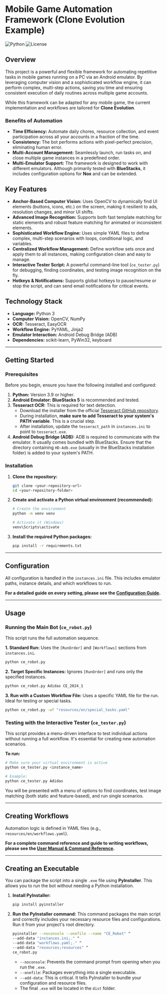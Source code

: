 # Mobile Game Automation Framework (Clone Evolution Example)

![Python](https://img.shields.io/badge/Python-3.11+-blue.svg)
![License](https://img.shields.io/badge/License-MIT-green.svg)

## Overview

This project is a powerful and flexible framework for automating repetitive tasks in mobile games running on a PC via an Android emulator. By leveraging computer vision and a sophisticated workflow engine, it can perform complex, multi-step actions, saving you time and ensuring consistent execution of daily routines across multiple game accounts.

While this framework can be adapted for any mobile game, the current implementation and workflows are tailored for **Clone Evolution**.

### Benefits of Automation
*   **Time Efficiency:** Automate daily chores, resource collection, and event participation across all your accounts in a fraction of the time.
*   **Consistency:** The bot performs actions with pixel-perfect precision, eliminating human error.
*   **Multi-Account Management:** Seamlessly launch, run tasks on, and close multiple game instances in a predefined order.
*   **Multi-Emulator Support:** The framework is designed to work with different emulators. Although primarily tested with **BlueStacks**, it includes configuration options for **Nox** and can be extended.

## Key Features
*   **Anchor-Based Computer Vision:** Uses OpenCV to dynamically find UI elements (buttons, icons, etc.) on the screen, making it resilient to ads, resolution changes, and minor UI shifts.
*   **Advanced Image Recognition:** Supports both fast template matching for static elements and robust feature matching for animated or inconsistent elements.
*   **Sophisticated Workflow Engine:** Uses simple YAML files to define complex, multi-step scenarios with loops, conditional logic, and variables.
*   **Centralized Workflow Management:** Define workflow sets once and apply them to all instances, making configuration clean and easy to manage.
*   **Interactive Tester Script:** A powerful command-line tool (`ce_tester.py`) for debugging, finding coordinates, and testing image recognition on the fly.
*   **Hotkeys & Notifications:** Supports global hotkeys to pause/resume or stop the script, and can send email notifications for critical events.

## Technology Stack
*   **Language:** Python 3
*   **Computer Vision:** OpenCV, NumPy
*   **OCR:** Tesseract, EasyOCR
*   **Workflow Engine:** PyYAML, Jinja2
*   **Emulator Interaction:** Android Debug Bridge (ADB)
*   **Dependencies:** scikit-learn, PyWin32, keyboard

---

## Getting Started

### Prerequisites
Before you begin, ensure you have the following installed and configured:

1.  **Python:** Version 3.9 or higher.
2.  **Android Emulator:** **BlueStacks 5** is recommended and tested.
3.  **Tesseract OCR:** This is required for text detection.
    *   Download the installer from the official [Tesseract GitHub repository](https://github.com/UB-Mannheim/tesseract/wiki).
    *   During installation, **make sure to add Tesseract to your system's PATH variable**. This is a crucial step.
    *   After installation, update the `tesseract_path` in `instances.ini` to point to `tesseract.exe`.
4.  **Android Debug Bridge (ADB):** ADB is required to communicate with the emulator. It usually comes bundled with BlueStacks. Ensure that the directory containing `HD-Adb.exe` (usually in the BlueStacks installation folder) is added to your system's PATH.

### Installation
1.  **Clone the repository:**
    ```bash
    git clone <your-repository-url>
    cd <your-repository-folder>
    ```

2.  **Create and activate a Python virtual environment (recommended):**
    ```bash
    # Create the environment
    python -m venv venv

    # Activate it (Windows)
    venv\Scripts\activate
    ```

3.  **Install the required Python packages:**
    ```bash
    pip install -r requirements.txt
    ```

---

## Configuration
All configuration is handled in the `instances.ini` file. This includes emulator paths, instance details, and which workflows to run.

**For a detailed guide on every setting, please see the [Configuration Guide](CONFIG_GUIDE.md).**

---

## Usage

### Running the Main Bot (`ce_robot.py`)
This script runs the full automation sequence.

**1. Standard Run:**
Uses the `[RunOrder]` and `[Workflows]` sections from `instances.ini`.
```bash
python ce_robot.py
```

**2. Target Specific Instances:**
Ignores `[RunOrder]` and runs only the specified instances.
```bash
python ce_robot.py Adidas CE_2024_1
```

**3. Run with a Custom Workflow File:**
Uses a specific YAML file for the run. Ideal for testing or special tasks.
```bash
python ce_robot.py -wf "resources/en/special_tasks.yaml"
```

### Testing with the Interactive Tester (`ce_tester.py`)
This script provides a menu-driven interface to test individual actions without running a full workflow. It's essential for creating new automation scenarios.

**To run:**
```bash
# Make sure your virtual environment is active
python ce_tester.py <instance_name>

# Example:
python ce_tester.py Adidas
```
You will be presented with a menu of options to find coordinates, test image matching (both static and feature-based), and run single scenarios.

---

## Creating Workflows
Automation logic is defined in YAML files (e.g., `resources/en/workflows.yaml`).

**For a complete command reference and guide to writing workflows, please see the [User Manual & Command Reference](USER_MANUAL.html).**

---

## Creating an Executable
You can package the script into a single `.exe` file using **PyInstaller**. This allows you to run the bot without needing a Python installation.

1.  **Install PyInstaller:**
    ```bash
    pip install pyinstaller
    ```

2.  **Run the PyInstaller command:**
    This command packages the main script and correctly includes your necessary resource files and configurations. Run it from your project's root directory.
    ```bash
    pyinstaller --noconsole --onefile --name "CE_Robot" ^
    --add-data "instances.ini;." ^
    --add-data "workflows.yaml;." ^
    --add-data "resources;resources" ^
    ce_robot.py
    ```
    *   `--noconsole`: Prevents the command prompt from opening when you run the `.exe`.
    *   `--onefile`: Packages everything into a single executable.
    *   `--add-data`: This is critical. It tells PyInstaller to bundle your configuration and resource files.
    *   The final `.exe` will be located in the `dist` folder.